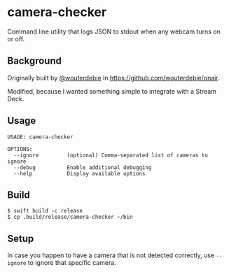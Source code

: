 # camera-checker

Command line utility that logs JSON to stdout when any webcam turns on or off.

## Background

Originally built by [@wouterdebie](https://github.com/wouterdebie) in https://github.com/wouterdebie/onair.

Modified, because I wanted something simple to integrate with a Stream Deck.

## Usage

```
USAGE: camera-checker

OPTIONS:
  --ignore         (optional) Comma-separated list of cameras to ignore
  --debug          Enable additional debugging
  --help           Display available options
```

## Build

```
$ swift build -c release
$ cp .build/release/camera-checker ~/bin
```

## Setup

In case you happen to have a camera that is not detected correctly, use `--ignore` to ignore that specific camera.
